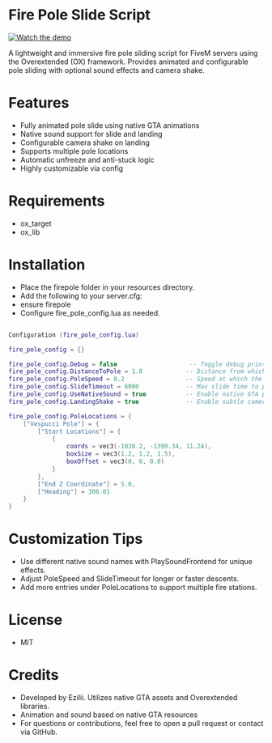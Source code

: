 # Fire Pole Slide Script

[![Watch the demo](https://img.youtube.com/vi/YourVideoID/hqdefault.jpg)](https://www.youtube.com/watch?v=lGro457hOFY)

A lightweight and immersive fire pole sliding script for FiveM servers using the Overextended (OX) framework. Provides animated and configurable pole sliding with optional sound effects and camera shake.

# Features

- Fully animated pole slide using native GTA animations
- Native sound support for slide and landing
- Configurable camera shake on landing
- Supports multiple pole locations
- Automatic unfreeze and anti-stuck logic
- Highly customizable via config

# Requirements

- ox_target
- ox_lib

# Installation

- Place the firepole folder in your resources directory.
- Add the following to your server.cfg:
- ensure firepole
- Configure fire_pole_config.lua as needed.

```lua

Configuration (fire_pole_config.lua)

fire_pole_config = {}

fire_pole_config.Debug = false                    -- Toggle debug prints and zone visuals
fire_pole_config.DistanceToPole = 1.8            -- Distance from which the player can activate the pole
fire_pole_config.PoleSpeed = 0.2                 -- Speed at which the player descends
fire_pole_config.SlideTimeout = 6000             -- Max slide time to prevent freezing
fire_pole_config.UseNativeSound = true           -- Enable native GTA parachute slide sound
fire_pole_config.LandingShake = true             -- Enable subtle camera shake on landing

fire_pole_config.PoleLocations = {
    ["Vespucci Pole"] = {
        ["Start Locations"] = {
            {
                coords = vec3(-1030.2, -1390.34, 11.24),
                boxSize = vec3(1.2, 1.2, 1.5),
                boxOffset = vec3(0, 0, 0.0)
            }
        },
        ["End Z Coordinate"] = 5.0,
        ["Heading"] = 306.01
    }
}

```

# Customization Tips

- Use different native sound names with PlaySoundFrontend for unique effects.
- Adjust PoleSpeed and SlideTimeout for longer or faster descents.
- Add more entries under PoleLocations to support multiple fire stations.

# License
- MIT

# Credits

- Developed by Ezilii. Utilizes native GTA assets and Overextended libraries.
- Animation and sound based on native GTA resources
- For questions or contributions, feel free to open a pull request or contact via GitHub.
